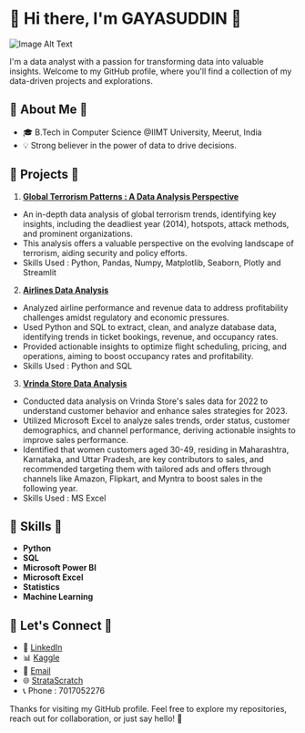 <!-- Header -->
# 🌼 Hi there, I'm GAYASUDDIN 🌼

![Image Alt Text](https://i.ibb.co/k24415b/Github-Banner.gif)

I'm a data analyst with a passion for transforming data into valuable insights. Welcome to my GitHub profile, where you'll find a collection of my data-driven projects and explorations.

<!-- About Me -->
## 🌼 About Me 🌼

- 🎓 B.Tech in Computer Science @IIMT University, Meerut, India
- 💡 Strong believer in the power of data to drive decisions.

<!-- Featured Projects -->
## 🌼 Projects 🌼

1. **[Global Terrorism Patterns : A Data Analysis Perspective](https://github.com/GayasuddinMohd/Exploratory-Data-Analysis-on-Terrorism)** 
- An in-depth data analysis of global terrorism trends, identifying key insights, including the deadliest year (2014), hotspots, attack methods, and prominent organizations. 
- This analysis offers a valuable perspective on the evolving landscape of terrorism, aiding security and policy efforts.
- Skills Used : Python, Pandas, Numpy, Matplotlib, Seaborn, Plotly and Streamlit
  
2. **[Airlines Data Analysis](https://github.com/GayasuddinMohd/Airlines-Data-Analysis-)**
- Analyzed airline performance and revenue data to address profitability challenges amidst regulatory and economic pressures.
- Used Python and SQL to extract, clean, and analyze database data, identifying trends in ticket bookings, revenue, and occupancy rates.
- Provided actionable insights to optimize flight scheduling, pricing, and operations, aiming to boost occupancy rates and profitability.
- Skills Used : Python and SQL

3. **[Vrinda Store Data Analysis](https://github.com/GayasuddinMohd/Vrinda-Store-Data-Analysis)**
- Conducted data analysis on Vrinda Store's sales data for 2022 to understand customer behavior and enhance sales strategies for 2023.
- Utilized Microsoft Excel to analyze sales trends, order status, customer demographics, and channel performance, deriving actionable insights to improve sales performance.
- Identified that women customers aged 30-49, residing in Maharashtra, Karnataka, and Uttar Pradesh, are key contributors to sales, and recommended targeting them with tailored ads and offers through channels like Amazon, Flipkart, and Myntra to boost sales in the following year.
- Skills Used : MS Excel

<!-- Skills -->
## 🌼 Skills 🌼

- **Python**
- **SQL**
- **Microsoft Power BI**
- **Microsoft Excel**
- **Statistics**
- **Machine Learning**

<!-- Let's Connect -->
## 🌼 Let's Connect 🌼

- 💼 [LinkedIn](https://www.linkedin.com/in/gayasuddin/)
- 📊 [Kaggle](https://www.kaggle.com/gayasuddin)
- 📧 [Email](mailto:mohdfayaz7017052276@gmail.com)
- 🌐 [StrataScratch](https://platform.stratascratch.com/user/Gayasuddin_Data_Analyst)
- 📞 Phone : 7017052276

<!-- Footer -->
Thanks for visiting my GitHub profile. Feel free to explore my repositories, reach out for collaboration, or just say hello! 🚀

